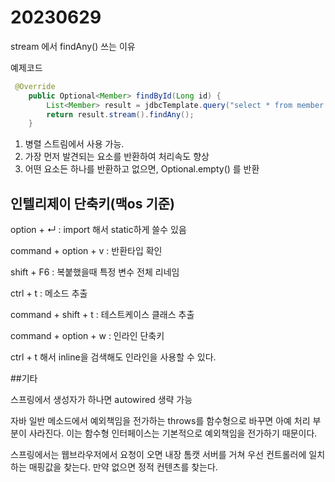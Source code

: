 # 20230629

stream 에서 findAny() 쓰는 이유

예제코드
```Java
 @Override
    public Optional<Member> findById(Long id) {
        List<Member> result = jdbcTemplate.query("select * from member where id = ?", memberRowMapper(), id);
        return result.stream().findAny();
    }
```
1. 병렬 스트림에서 사용 가능. 
2. 가장 먼저 발견되는 요소를 반환하여 처리속도 향상
3. 어떤 요소든 하나를 반환하고 없으면, Optional.empty() 를 반환


## 인텔리제이 단축키(맥os 기준)

option + ↵ : import 해서 static하게 쓸수 있음

command + option + v : 반환타입 확인

shift + F6 : 복붙했을때 특정 변수 전체 리네임

ctrl + t : 메소드 추출

command + shift + t : 테스트케이스 클래스 추출

command + option + w : 인라인 단축키

ctrl + t 해서 inline을 검색해도 인라인을 사용할 수 있다.

##기타 

스프링에서 생성자가 하나면 autowired 생략 가능

자바 일반 메소드에서 예외책임을 전가하는 throws를 함수형으로 바꾸면 아예 처리 부분이 사라진다. 이는 함수형 인터페이스는 기본적으로 예외책임을 전가하기 때문이다.

스프링에서는 웹브라우저에서 요청이 오면 내장 톰캣 서버를 거쳐 우선 컨트롤러에 일치하는 매핑값을 찾는다. 만약 없으면 정적 컨텐츠를 찾는다.